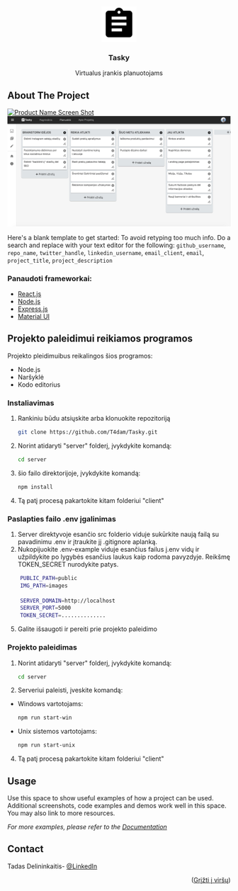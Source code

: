 
<div id="top"></div>

<!-- PROJECT LOGO -->
<br />
<div align="center">
  <a href="https://github.com/T4dam/Tasky.git">
    <img src="./client/public/logo.png" alt="Logo" width="80" height="80">
  </a>

<h3 align="center">Tasky</h3>

  <p align="center">
   Virtualus įrankis planuotojams
    <br />
  </p>
</div>



<!-- ABOUT THE PROJECT -->
## About The Project

[![Product Name Screen Shot][product-screenshot]](https://example.com)
 <img src="./client/public/demo.png" alt="Demo" width="auto" height="auto">

Here's a blank template to get started: To avoid retyping too much info. Do a search and replace with your text editor for the following: `github_username`, `repo_name`, `twitter_handle`, `linkedin_username`, `email_client`, `email`, `project_title`, `project_description`





### Panaudoti frameworkai:

* [React.js](https://reactjs.org/)
* [Node.js](https://nodejs.org/en/)
* [Express.js](https://expressjs.com)
* [Material UI](https://mui.com)






<!-- GETTING STARTED -->
## Projekto paleidimui reikiamos programos

Projekto pleidimuibus reikalingos šios programos:
- Node.js
- Naršyklė
- Kodo editorius

### Instaliavimas

1. Rankiniu būdu atsiųskite arba klonuokite repozitoriją
   ```sh
   git clone https://github.com/T4dam/Tasky.git
   ```
3. Norint atidaryti "server" folderį, įvykdykite komandą:
   ```sh
   cd server
   ```
4. šio failo direktorijoje, įvykdykite komandą:
   ```sh
   npm install
   ```
5. Tą patį procesą pakartokite kitam folderiui "client"


### Paslapties failo .env įgalinimas
1. Server direktyvoje esančio src folderio viduje sukūrkite naują failą su pavadinimu .env ir įtraukite jį .gitignore aplanką.
2.  Nukopijuokite .env-example viduje esančius failus į.env vidų ir užpildykite po lygybės esančius laukus kaip rodoma pavyzdyje. Reikšmę TOKEN_SECRET nurodykite patys.
```sh
    PUBLIC_PATH=public
    IMG_PATH=images

    SERVER_DOMAIN=http://localhost
    SERVER_PORT=5000
    TOKEN_SECRET=..............
   ```
5. Galite išsaugoti ir pereiti prie projekto paleidimo

### Projekto paleidimas

1. Norint atidaryti "server" folderį, įvykdykite komandą:
   ```sh
   cd server
   ```
3. Serveriui paleisti, įveskite komandą:
* Windows vartotojams:
    ```sh
    npm run start-win
    ```
* Unix sistemos vartotojams:
    ```sh
    npm run start-unix
    ```
4. Tą patį procesą pakartokite kitam folderiui "client"


<!-- USAGE EXAMPLES -->
## Usage

Use this space to show useful examples of how a project can be used. Additional screenshots, code examples and demos work well in this space. You may also link to more resources.

_For more examples, please refer to the [Documentation](https://example.com)_




<!-- CONTACT -->
## Contact

Tadas Delininkaitis- [@LinkedIn](https://www.linkedin.com/in/tadasdelininkaitis/)




<p align="right">(<a href="#top">Grįžti į viršų</a>)</p>

[product-screenshot]: <img src="./client/public/logo.png" alt="Logo" width="80" height="80">
